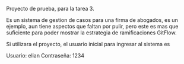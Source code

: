 Proyecto de prueba, para la tarea 3.

Es un sistema de gestion de casos para una firma de abogados, es un ejemplo, aun tiene aspectos que faltan por pulir,
pero este es mas que suficiente para poder mostrar la estrategia de ramificaciones GitFlow.

Si utilizara el proyecto, el usuario inicial para ingresar al sistema es 

Usuario: elian
Contraseña: 1234
